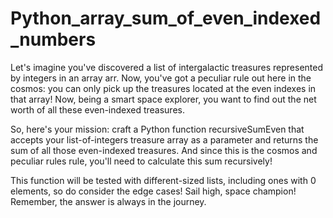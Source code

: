 # Python_array_sum_of_even_indexed_numbers


Let's imagine you've discovered a list of intergalactic treasures represented by integers in an array arr. Now, you've got a peculiar rule out here in the cosmos: you can only pick up the treasures located at the even indexes in that array! Now, being a smart space explorer, you want to find out the net worth of all these even-indexed treasures.

So, here's your mission: craft a Python function recursiveSumEven that accepts your list-of-integers treasure array as a parameter and returns the sum of all those even-indexed treasures. And since this is the cosmos and peculiar rules rule, you'll need to calculate this sum recursively!

This function will be tested with different-sized lists, including ones with 0 elements, so do consider the edge cases! Sail high, space champion! Remember, the answer is always in the journey.
